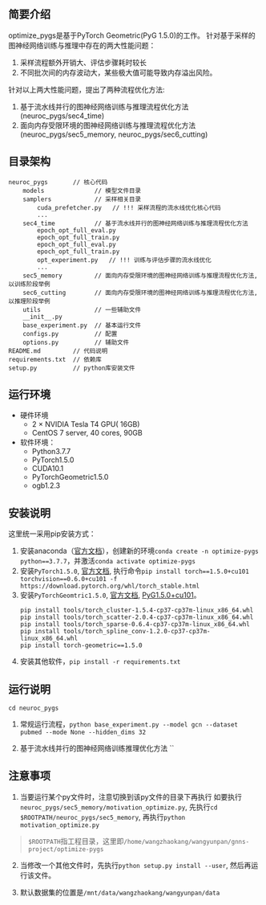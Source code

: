 ## 简要介绍

optimize_pygs是基于PyTorch Geometric(PyG 1.5.0)的工作。
针对基于采样的图神经网络训练与推理中存在的两大性能问题：
1. 采样流程额外开销大、评估步骤耗时较长
2. 不同批次间的内存波动大，某些极大值可能导致内存溢出风险。

针对以上两大性能问题，提出了两种流程优化方法:
1. 基于流水线并行的图神经网络训练与推理流程优化方法(neuroc_pygs/sec4_time)
2. 面向内存受限环境的图神经网络训练与推理流程优化方法(neuroc_pygs/sec5_memory, neuroc_pygs/sec6_cutting)

## 目录架构

```
neuroc_pygs       // 核心代码
    models              // 模型文件目录
    samplers            // 采样相关目录
        cuda_prefetcher.py   // !!! 采样流程的流水线优化核心代码
        ...
    sec4_time           // 基于流水线并行的图神经网络训练与推理流程优化方法
        epoch_opt_full_eval.py
        epoch_opt_full_train.py
        epoch_opt_full_eval.py
        epoch_opt_full_train.py
        opt_experiment.py   // !!! 训练与评估步骤的流水线优化    
        ...
    sec5_memory         // 面向内存受限环境的图神经网络训练与推理流程优化方法, 以训练阶段举例
    sec6_cutting        // 面向内存受限环境的图神经网络训练与推理流程优化方法, 以推理阶段举例
    utils               // 一些辅助文件
    __init__.py     
    base_experiment.py  // 基本运行文件
    configs.py          // 配置
    options.py          // 辅助文件
README.md         // 代码说明
requirements.txt  // 依赖库
setup.py          // python库安装文件
```

## 运行环境

- 硬件环境
    - 2 × NVIDIA Tesla T4 GPU( 16GB)
    - CentOS 7 server, 40 cores, 90GB
- 软件环境：
    - Python3.7.7
    - PyTorch1.5.0
    - CUDA10.1
    - PyTorchGeometric1.5.0
    - ogb1.2.3

## 安装说明

这里统一采用pip安装方式：
1. 安装anaconda（[官方文档](https://docs.anaconda.com/anaconda/install/index.html)），创建新的环境`conda create -n optimize-pygs python==3.7.7`，并激活`conda activate optimize-pygs`
2. 安装`PyTorch1.5.0`, [官方文档](https://pytorch.org/), 执行命令`pip install torch==1.5.0+cu101 torchvision==0.6.0+cu101 -f https://download.pytorch.org/whl/torch_stable.html`
3. 安装`PyTorchGeomtric1.5.0`, [官方文档](https://pytorch-geometric.readthedocs.io/en/latest/notes/installation.html), [PyG1.5.0+cu101](https://pytorch-geometric.com/whl/torch-1.5.0+cu101.html)。
    ```
    pip install tools/torch_cluster-1.5.4-cp37-cp37m-linux_x86_64.whl
    pip install tools/torch_scatter-2.0.4-cp37-cp37m-linux_x86_64.whl
    pip install tools/torch_sparse-0.6.4-cp37-cp37m-linux_x86_64.whl
    pip install tools/torch_spline_conv-1.2.0-cp37-cp37m-linux_x86_64.whl
    pip install torch-geometric==1.5.0
    ```
4. 安装其他软件，`pip install -r requirements.txt`


## 运行说明

`cd neuroc_pygs`

1. 常规运行流程，`python base_experiment.py --model gcn --dataset pubmed --mode None --hidden_dims 32`

2. 基于流水线并行的图神经网络训练推理优化方法
``


## 注意事项

1. 当要运行某个py文件时，注意切换到该py文件的目录下再执行
如要执行`neuroc_pygs/sec5_memory/motivation_optimize.py`, 先执行`cd $ROOTPATH/neuroc_pygs/sec5_memory`, 再执行`python motivation_optimize.py`
> `$ROOTPATH`指工程目录，这里即`/home/wangzhaokang/wangyunpan/gnns-project/optimize-pygs`

2. 当修改一个其他文件时，先执行`python setup.py install --user`, 然后再运行该文件。

3. 默认数据集的位置是`/mnt/data/wangzhaokang/wangyunpan/data`
